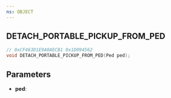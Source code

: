 ```yaml
---
ns: OBJECT
---
```

## DETACH_PORTABLE_PICKUP_FROM_PED

```c
// 0xCF463D1E9A0AECB1 0x1D094562
void DETACH_PORTABLE_PICKUP_FROM_PED(Ped ped);
```


## Parameters
* **ped**: 

